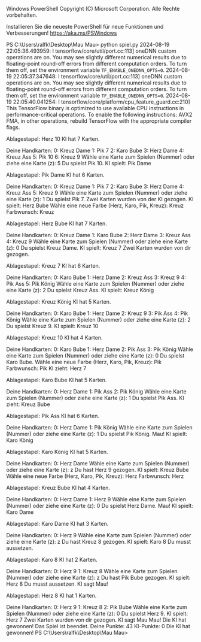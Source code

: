 Windows PowerShell
Copyright (C) Microsoft Corporation. Alle Rechte vorbehalten.

Installieren Sie die neueste PowerShell für neue Funktionen und Verbesserungen! https://aka.ms/PSWindows

PS C:\Users\ralfk\Desktop\Mau Mau> python spiel.py
2024-08-19 22:05:36.493959: I tensorflow/core/util/port.cc:113] oneDNN custom operations are on. You may see slightly different numerical results due to floating-point round-off errors from different computation orders. To turn them off, set the environment variable `TF_ENABLE_ONEDNN_OPTS=0`.
2024-08-19 22:05:37.347648: I tensorflow/core/util/port.cc:113] oneDNN custom operations are on. You may see slightly different numerical results due to floating-point round-off errors from different computation orders. To turn them off, set the environment variable `TF_ENABLE_ONEDNN_OPTS=0`.
2024-08-19 22:05:40.041254: I tensorflow/core/platform/cpu_feature_guard.cc:210] This TensorFlow binary is optimized to use available CPU instructions in performance-critical operations.
To enable the following instructions: AVX2 FMA, in other operations, rebuild TensorFlow with the appropriate compiler flags.

Ablagestapel: Herz 10
KI hat 7 Karten.

Deine Handkarten:
0: Kreuz Dame
1: Pik 7
2: Karo Bube
3: Herz Dame
4: Kreuz Ass
5: Pik 10
6: Kreuz 9
Wähle eine Karte zum Spielen (Nummer) oder ziehe eine Karte (z): 5
Du spielst Pik 10.
KI spielt: Pik Dame

Ablagestapel: Pik Dame
KI hat 6 Karten.

Deine Handkarten:
0: Kreuz Dame
1: Pik 7
2: Karo Bube
3: Herz Dame
4: Kreuz Ass
5: Kreuz 9
Wähle eine Karte zum Spielen (Nummer) oder ziehe eine Karte (z): 1
Du spielst Pik 7.
Zwei Karten wurden von der KI gezogen.
KI spielt: Herz Bube
Wähle eine neue Farbe (Herz, Karo, Pik, Kreuz): Kreuz
Farbwunsch: Kreuz

Ablagestapel: Herz Bube
KI hat 7 Karten.

Deine Handkarten:
0: Kreuz Dame
1: Karo Bube
2: Herz Dame
3: Kreuz Ass
4: Kreuz 9
Wähle eine Karte zum Spielen (Nummer) oder ziehe eine Karte (z): 0
Du spielst Kreuz Dame.
KI spielt: Kreuz 7
Zwei Karten wurden von dir gezogen.

Ablagestapel: Kreuz 7
KI hat 6 Karten.

Deine Handkarten:
0: Karo Bube
1: Herz Dame
2: Kreuz Ass
3: Kreuz 9
4: Pik Ass
5: Pik König
Wähle eine Karte zum Spielen (Nummer) oder ziehe eine Karte (z): 2
Du spielst Kreuz Ass.
KI spielt: Kreuz König

Ablagestapel: Kreuz König
KI hat 5 Karten.

Deine Handkarten:
0: Karo Bube
1: Herz Dame
2: Kreuz 9
3: Pik Ass
4: Pik König
Wähle eine Karte zum Spielen (Nummer) oder ziehe eine Karte (z): 2
Du spielst Kreuz 9.
KI spielt: Kreuz 10

Ablagestapel: Kreuz 10
KI hat 4 Karten.

Deine Handkarten:
0: Karo Bube
1: Herz Dame
2: Pik Ass
3: Pik König
Wähle eine Karte zum Spielen (Nummer) oder ziehe eine Karte (z): 0
Du spielst Karo Bube.
Wähle eine neue Farbe (Herz, Karo, Pik, Kreuz): Pik
Farbwunsch: Pik
KI zieht: Herz 7

Ablagestapel: Karo Bube
KI hat 5 Karten.

Deine Handkarten:
0: Herz Dame
1: Pik Ass
2: Pik König
Wähle eine Karte zum Spielen (Nummer) oder ziehe eine Karte (z): 1
Du spielst Pik Ass.
KI zieht: Kreuz Bube

Ablagestapel: Pik Ass
KI hat 6 Karten.

Deine Handkarten:
0: Herz Dame
1: Pik König
Wähle eine Karte zum Spielen (Nummer) oder ziehe eine Karte (z): 1
Du spielst Pik König.
Mau!
KI spielt: Karo König

Ablagestapel: Karo König
KI hat 5 Karten.

Deine Handkarten:
0: Herz Dame
Wähle eine Karte zum Spielen (Nummer) oder ziehe eine Karte (z): z
Du hast Herz 9 gezogen.
KI spielt: Kreuz Bube
Wähle eine neue Farbe (Herz, Karo, Pik, Kreuz): Herz
Farbwunsch: Herz

Ablagestapel: Kreuz Bube
KI hat 4 Karten.

Deine Handkarten:
0: Herz Dame
1: Herz 9
Wähle eine Karte zum Spielen (Nummer) oder ziehe eine Karte (z): 0
Du spielst Herz Dame.
Mau!
KI spielt: Karo Dame

Ablagestapel: Karo Dame
KI hat 3 Karten.

Deine Handkarten:
0: Herz 9
Wähle eine Karte zum Spielen (Nummer) oder ziehe eine Karte (z): z
Du hast Kreuz 8 gezogen.
KI spielt: Karo 8
Du musst aussetzen.

Ablagestapel: Karo 8
KI hat 2 Karten.

Deine Handkarten:
0: Herz 9
1: Kreuz 8
Wähle eine Karte zum Spielen (Nummer) oder ziehe eine Karte (z): z
Du hast Pik Bube gezogen.
KI spielt: Herz 8
Du musst aussetzen.
KI sagt Mau!

Ablagestapel: Herz 8
KI hat 1 Karten.

Deine Handkarten:
0: Herz 9
1: Kreuz 8
2: Pik Bube
Wähle eine Karte zum Spielen (Nummer) oder ziehe eine Karte (z): 0
Du spielst Herz 9.
KI spielt: Herz 7
Zwei Karten wurden von dir gezogen.
KI sagt Mau Mau! Die KI hat gewonnen!
Das Spiel ist beendet.
Deine Punkte: 43
KI-Punkte: 0
Die KI hat gewonnen!
PS C:\Users\ralfk\Desktop\Mau Mau>